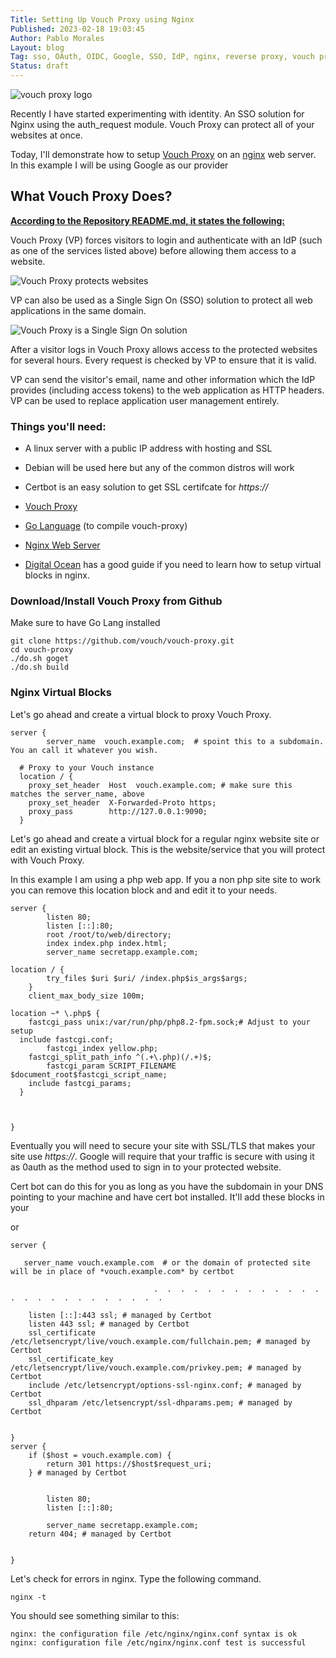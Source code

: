 ```yaml
---
Title: Setting Up Vouch Proxy using Nginx
Published: 2023-02-18 19:03:45
Author: Pablo Morales
Layout: blog
Tag: sso, OAuth, OIDC, Google, SSO, IdP, nginx, reverse proxy, vouch proxy, technology, zero trust
Status: draft
---
```

<img src="https://avatars.githubusercontent.com/u/45102943?s=280&v=4" alt="vouch proxy logo">

Recently I have started experimenting with identity.
An SSO solution for Nginx using the auth_request module. Vouch Proxy can protect all of your websites at once. 

Today, I'll demonstrate how to setup [Vouch Proxy](https://github.com/vouch/vouch-proxy) on an [nginx](https://www.nginx.com/) web server. In this example I will be using Google as our provider


## What Vouch Proxy Does?
**[According to the Repository README.md, it states the following:](https://github.com/vouch/vouch-proxy/blob/master/README.md)**

Vouch Proxy (VP) forces visitors to login and authenticate with an IdP (such as one of the services listed above) before allowing them access to a website.

![Vouch Proxy protects websites](https://github.com/vouch/vouch-proxy/blob/master/examples/nginx-vouch-private_simple.png?raw=true)

VP can also be used as a Single Sign On (SSO) solution to protect all web applications in the same domain.

![Vouch Proxy is a Single Sign On solution](https://github.com/vouch/vouch-proxy/blob/master/examples/nginx-vouch-private_appA_appB_appC.png?raw=true)

After a visitor logs in Vouch Proxy allows access to the protected websites for several hours. Every request is checked by VP to ensure that it is valid.

VP can send the visitor's email, name and other information which the IdP provides (including access tokens) to the web application as HTTP headers. VP can be used to replace application user management entirely.


### Things you'll need:
* A linux server with a public IP address with hosting and SSL
 * Debian will be used here but any of the common distros will work
 * Certbot is an easy solution to get SSL certifcate for *https://*
*  [Vouch Proxy](https://github.com/vouch/vouch-proxy) 

* [Go Language](https://go.dev/doc/install) (to compile vouch-proxy)

* [Nginx Web Server](https://www.nginx.com/)
 * [Digital Ocean](https://www.digitalocean.com/community/tutorials/how-to-install-nginx-on-debian-11) has a good guide if you need to learn how to setup virtual blocks in nginx.

### Download/Install Vouch Proxy from Github
Make sure to have Go Lang installed

```
git clone https://github.com/vouch/vouch-proxy.git
cd vouch-proxy
./do.sh goget
./do.sh build
```

### Nginx Virtual Blocks

Let's go ahead and create a virtual block to proxy Vouch Proxy.

```
server {
        server_name  vouch.example.com;  # spoint this to a subdomain. You an call it whatever you wish.

  # Proxy to your Vouch instance
  location / {
    proxy_set_header  Host  vouch.example.com; # make sure this matches the server_name, above
    proxy_set_header  X-Forwarded-Proto https;
    proxy_pass        http://127.0.0.1:9090;
  }
```

Let's go ahead and create a virtual block for a regular nginx website site or edit an existing virtual block. This is the website/service that you will protect with Vouch Proxy.

In this example I am using a php web app. If you a non php site site to work you can remove this location block and and edit it to your needs.



```
server {
        listen 80;
        listen [::]:80;
        root /root/to/web/directory;
        index index.php index.html;
        server_name secretapp.example.com;

location / {
        try_files $uri $uri/ /index.php$is_args$args;
    }
    client_max_body_size 100m;

location ~* \.php$ {
    fastcgi_pass unix:/var/run/php/php8.2-fpm.sock;# Adjust to your setup
  include fastcgi.conf;
        fastcgi_index yellow.php;
    fastcgi_split_path_info ^(.+\.php)(/.+)$;
        fastcgi_param SCRIPT_FILENAME $document_root$fastcgi_script_name;
    include fastcgi_params;
  }



}
```

Eventually you will need to secure your site with SSL/TLS that makes your site use *https://*. Google will require that your traffic is secure with using it as 0auth as the method used to sign in to your protected website.

Cert bot can do this for you as long as you have the subdomain in your DNS pointing to your machine and have cert bot installed. It'll add these blocks in your 

or

```
server { 

   server_name vouch.example.com  # or the domain of protected site will be in place of *vouch.example.com* by certbot

                                .  .  .  .  .  .  .  .  .  .  .  .  .  .  .  .  .  .  .  .  .  .  .  .  . 

    listen [::]:443 ssl; # managed by Certbot
    listen 443 ssl; # managed by Certbot
    ssl_certificate /etc/letsencrypt/live/vouch.example.com/fullchain.pem; # managed by Certbot
    ssl_certificate_key /etc/letsencrypt/live/vouch.example.com/privkey.pem; # managed by Certbot
    include /etc/letsencrypt/options-ssl-nginx.conf; # managed by Certbot
    ssl_dhparam /etc/letsencrypt/ssl-dhparams.pem; # managed by Certbot


}
server {
    if ($host = vouch.example.com) {
        return 301 https://$host$request_uri;
    } # managed by Certbot


        listen 80;
        listen [::]:80;

        server_name secretapp.example.com;
    return 404; # managed by Certbot


}
```

Let's check for errors in nginx. Type the following command.

`nginx -t`

You should see something similar to this:

```
nginx: the configuration file /etc/nginx/nginx.conf syntax is ok
nginx: configuration file /etc/nginx/nginx.conf test is successful
```
